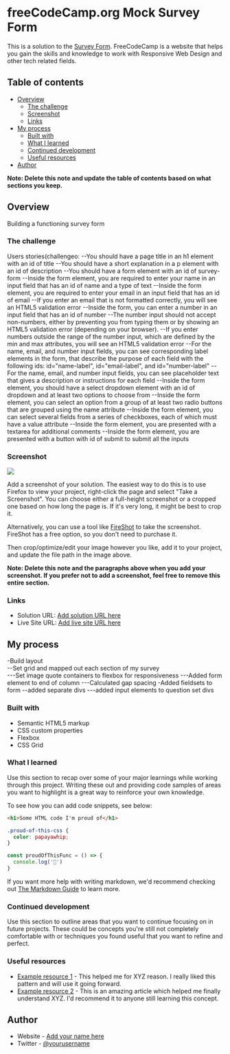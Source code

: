 # freeCodeCamp.org Mock Survey Form

This is a solution to the [Survey Form](https://www.freecodcamp.com). FreeCodeCamp is a website that helps you gain the skills and knowledge to work with Responsive Web Design and other tech related fields. 

## Table of contents

- [Overview](#overview)
  - [The challenge](#the-challenge)
  - [Screenshot](#screenshot)
  - [Links](#links)
- [My process](#my-process)
  - [Built with](#built-with)
  - [What I learned](#what-i-learned)
  - [Continued development](#continued-development)
  - [Useful resources](#useful-resources)
- [Author](#author)

**Note: Delete this note and update the table of contents based on what sections you keep.**

## Overview
Building a functioning survey form

### The challenge

Users stories(challengeo:
  --You should have a page title in an h1 element with an id of title
  --You should have a short explanation in a p element with an id of description
  --You should have a form element with an id of survey-form
  --Inside the form element, you are required to enter your name in an input field that has an id of name and a type of text
  --Inside the form element, you are required to enter your email in an input field that has an id of email
  --If you enter an email that is not formatted correctly, you will see an HTML5 validation error
  --Inside the form, you can enter a number in an input field that has an id of number
  --The number input should not accept non-numbers, either by preventing you from typing them or by showing an HTML5 validation error (depending on your browser).
  --If you enter numbers outside the range of the number input, which are defined by the min and max attributes, you will see an HTML5 validation error
  --For the name, email, and number input fields, you can see corresponding label elements in the form, that describe the purpose of each field with the following ids: id="name-label", id="email-label", and id="number-label"
  --For the name, email, and number input fields, you can see placeholder text that gives a description or instructions for each field
  --Inside the form element, you should have a select dropdown element with an id of dropdown and at least two options to choose from
  --Inside the form element, you can select an option from a group of at least two radio buttons that are grouped using the name attribute
  --Inside the form element, you can select several fields from a series of checkboxes, each of which must have a value attribute
  --Inside the form element, you are presented with a textarea for additional comments
  --Inside the form element, you are presented with a button with id of submit to submit all the inputs

### Screenshot

![](./screenshot.jpg)

Add a screenshot of your solution. The easiest way to do this is to use Firefox to view your project, right-click the page and select "Take a Screenshot". You can choose either a full-height screenshot or a cropped one based on how long the page is. If it's very long, it might be best to crop it.

Alternatively, you can use a tool like [FireShot](https://getfireshot.com/) to take the screenshot. FireShot has a free option, so you don't need to purchase it. 

Then crop/optimize/edit your image however you like, add it to your project, and update the file path in the image above.

**Note: Delete this note and the paragraphs above when you add your screenshot. If you prefer not to add a screenshot, feel free to remove this entire section.**

### Links

- Solution URL: [Add solution URL here](https://your-solution-url.com)
- Live Site URL: [Add live site URL here](https://your-live-site-url.com)

## My process
-Build layout  
  --Set grid and mapped out each section of my survey  
    ---Set image quote containers to flexbox for responsiveness
    ---Added form element to end of column
    ---Calculated gap spacing
-Added fieldsets to form
  --added separate divs
    ---added input elements to question set divs

### Built with

- Semantic HTML5 markup
- CSS custom properties
- Flexbox
- CSS Grid


### What I learned

Use this section to recap over some of your major learnings while working through this project. Writing these out and providing code samples of areas you want to highlight is a great way to reinforce your own knowledge.

To see how you can add code snippets, see below:

```html
<h1>Some HTML code I'm proud of</h1>
```
```css
.proud-of-this-css {
  color: papayawhip;
}
```
```js
const proudOfThisFunc = () => {
  console.log('🎉')
}
```

If you want more help with writing markdown, we'd recommend checking out [The Markdown Guide](https://www.markdownguide.org/) to learn more.

### Continued development

Use this section to outline areas that you want to continue focusing on in future projects. These could be concepts you're still not completely comfortable with or techniques you found useful that you want to refine and perfect.


### Useful resources

- [Example resource 1](https://www.example.com) - This helped me for XYZ reason. I really liked this pattern and will use it going forward.
- [Example resource 2](https://www.example.com) - This is an amazing article which helped me finally understand XYZ. I'd recommend it to anyone still learning this concept.



## Author

- Website - [Add your name here](https://www.your-site.com)
- Twitter - [@yourusername](https://www.twitter.com/yourusername)
